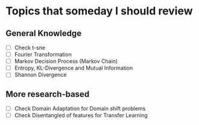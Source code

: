 # Topics that someday I should review

## General Knowledge
- [ ] Check t-sne
- [ ] Fourier Transformation
- [ ] Markov Decision Process (Markov Chain)
- [ ] Entropy, KL-Divergence and Mutual Information
- [ ] Shannon Divergence

## More research-based
- [ ] Check Domain Adaptation for Domain shift problems
- [ ] Check Disentangled of features for Transfer Learning